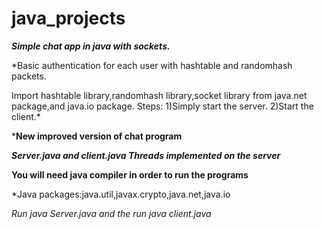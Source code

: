 # java_projects
***Simple chat app in java with sockets.***
 
*Basic authentication for each user with hashtable and randomhash packets.

 Import hashtable library,randomhash library,socket library from java.net package,and java.io package.
  Steps:
   1)Simply start the server.
   2)Start the client.*
   
 ***New improved version of chat program**
 
 ***Server.java and client.java
 Threads implemented on the server***
 
 **You will need java compiler in order to run the programs**
 
 *Java packages:java.util,javax.crypto,java.net,java.io
 
  *Run java Server.java and the run java client.java*


